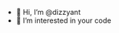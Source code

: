 - 👋 Hi, I’m @dizzyant
- 👀 I’m interested in your code

<!---
dizzyant/dizzyant is a ✨ special ✨ repository because its `README.md` (this file) appears on your GitHub profile.
You can click the Preview link to take a look at your changes.
--->
